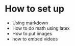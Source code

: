# How to set up

* Using markdown
* How to do math using latex
* How to put images
* how to embed videos